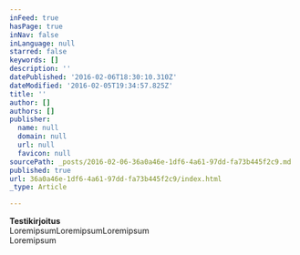 ```yaml
---
inFeed: true
hasPage: true
inNav: false
inLanguage: null
starred: false
keywords: []
description: ''
datePublished: '2016-02-06T18:30:10.310Z'
dateModified: '2016-02-05T19:34:57.825Z'
title: ''
author: []
authors: []
publisher:
  name: null
  domain: null
  url: null
  favicon: null
sourcePath: _posts/2016-02-06-36a0a46e-1df6-4a61-97dd-fa73b445f2c9.md
published: true
url: 36a0a46e-1df6-4a61-97dd-fa73b445f2c9/index.html
_type: Article

---
```

**Testikirjoitus**  
LoremipsumLoremipsumLoremipsum  
Loremipsum